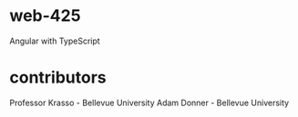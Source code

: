 # web-425
Angular with TypeScript

# contributors
Professor Krasso - Bellevue University
Adam Donner - Bellevue University
